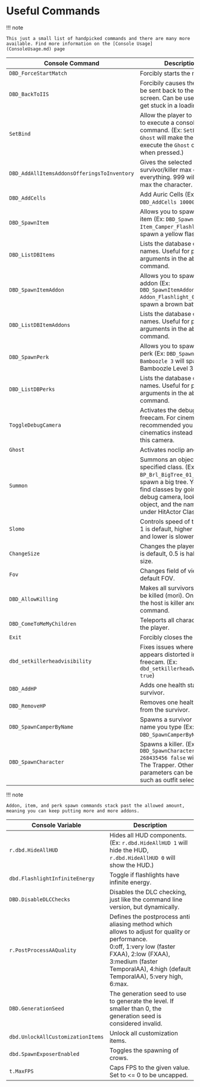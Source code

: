 # Useful Commands

!!! note

    This just a small list of handpicked commands and there are many more available. Find more information on the [Console Usage](ConsoleUsage.md) page

| Console Command | Description
| --- | ----------- |
| `DBD_ForceStartMatch` | Forcibly starts the match.
| `DBD_BackToIIS` | Forcibily causes the player to be sent back to the start screen. Can be used if you get stuck in a loading screen.
| `SetBind` | Allow the player to set a key to execute a console command. (Ex: `SetBind v Ghost` will make the `V Key` execute the `Ghost` command when pressed.)
| `DBD_AddAllItemsAddonsOfferingsToInventory` | Gives the selected survivor/killer max of everything. 999 will basically max the character.
| `DBD_AddCells` | Add Auric Cells (Ex: `DBD_AddCells 100000`)
| `DBD_SpawnItem` | Allows you to spawn any item (Ex: `DBD_SpawnItem Item_Camper_Flashlight` will spawn a yellow flashlight.)
| `DBD_ListDBItems` | Lists the database of item names. Useful for putting in arguments in the above command.
| `DBD_SpawnItemAddon` | Allows you to spawn any addon (Ex: `DBD_SpawnItemAddon Addon_Flashlight_001` will spawn a brown battery.)
| `DBD_ListDBItemAddons` | Lists the database of addon names. Useful for putting in arguments in the above command.
| `DBD_SpawnPerk` | Allows you to spawn any perk (Ex: `DBD_SpawnPerk Bamboozle 3` will spawn Bamboozle Level 3.)
| `DBD_ListDBPerks` | Lists the database of perk names. Useful for putting in arguments in the above command.
| `ToggleDebugCamera`| Activates the debug freecam. For cinematics it is recommended you go to cinematics instead of using this camera.
| `Ghost` | Activates noclip and flight.
| `Summon` | Summons an object of the specified class. (Ex: `Summon BP_Brl_BigTree_01_C` will spawn a big tree. You can find classes by going into debug camera, looking at an object, and the name will be under HitActor Class.)
| `Slomo` | Controls speed of the game. 1 is default, higher is faster and lower is slower.
| `ChangeSize` | Changes the players size. 1 is default, 0.5 is half, 2 is 2x size.
| `Fov` | Changes field of view. 90 is default FOV. 
| `DBD_AllowKilling` | Makes all survivors able to be killed (mori). Only works if the host is killer and does the command.
| `DBD_ComeToMeMyChildren` | Teleports all characters to the player.
| `Exit` | Forcibly closes the game.
| `dbd_setkillerheadvisibility` | Fixes issues where the killer appears distorted in freecam. (Ex: `dbd_setkillerheadvisibility true`)
| `DBD_AddHP` | Adds one health state to the survivor.
| `DBD_RemoveHP` | Removes one health state from the survivor.
| `DBD_SpawnCamperByName` | Spawns a survivor by the name you type (Ex: `DBD_SpawnCamperByName Jake`)
| `DBD_SpawnCharacter` | Spawns a killer. (Ex: `DBD_SpawnCharacter 268435456 false` will spawn The Trapper. Other parameters can be changed, such as outfit selection.

!!! note

    Addon, item, and perk spawn commands stack past the allowed amount, meaning you can keep putting more and more addons.
| Console Variable | Description
| --- | ----------- |
| `r.dbd.HideAllHUD` | Hides all HUD components. (Ex: `r.dbd.HideAllHUD 1` will hide the HUD, `r.dbd.HideAllHUD 0` will show the HUD.)
| `dbd.FlashlightInfiniteEnergy` | Toggle if flashlights have infinite energy.
| `DBD.DisableDLCChecks` | Disables the DLC checking, just like the command line version, but dynamically.
| `r.PostProcessAAQuality` | Defines the postprocess anti aliasing method which allows to adjust for quality or performance. <br>0:off, 1:very low (faster FXAA), 2:low (FXAA), 3:medium (faster TemporalAA), 4:high (default TemporalAA), 5:very high, 6:max.
| `DBD.GenerationSeed` | The generation seed to use to generate the level. If smaller than 0, the generation seed is considered invalid.
| `dbd.UnlockAllCustomizationItems` | Unlock all customization items.
| `dbd.SpawnExposerEnabled` | Toggles the spawning of crows.
| `t.MaxFPS` | Caps FPS to the given value.  Set to <= 0 to be uncapped.